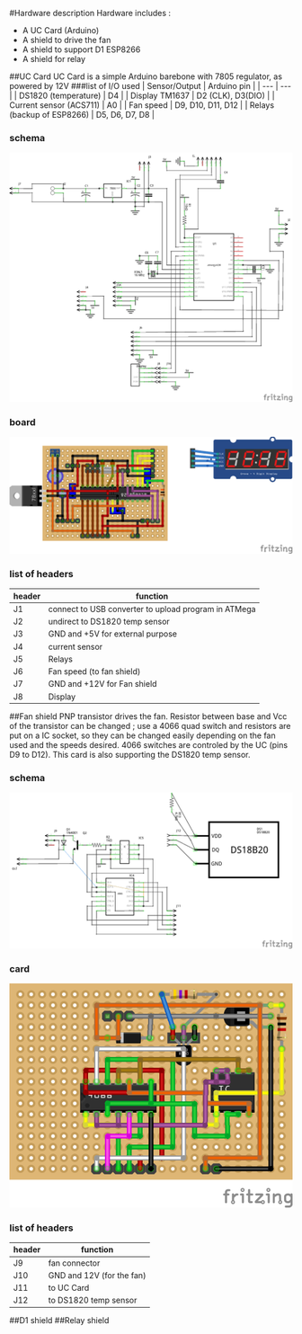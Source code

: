 #Hardware description
Hardware includes :
- A UC Card (Arduino)
- A shield to drive the fan
- A shield to support D1 ESP8266
- A shield for relay
 
##UC Card
UC Card is a simple Arduino barebone with 7805 regulator, as powered by 12V
###list of I/O used
| Sensor/Output | Arduino pin |
| --- | --- |
| DS1820 (temperature) | D4 |
| Display TM1637 | D2 (CLK), D3(DIO) |
| Current sensor (ACS711) | A0 |
| Fan speed | D9, D10, D11, D12 |
| Relays (backup of ESP8266) | D5, D6, D7, D8 |

### schema
![UC Card schema](./img/Power-UC-Only_schema.png  "UC Card schema")
### board
![UC Board](./img/Power-UC-Only-BB.png)
### list of headers
| header | function |
| --- | --- |
| J1 | connect to USB converter to upload program in ATMega |
| J2 | undirect to DS1820  temp sensor |
| J3 | GND and +5V for external purpose |
| J4 | current sensor |
| J5 | Relays |
| J6 | Fan speed (to fan shield) |
| J7 | GND and +12V for Fan shield |
| J8 | Display |

##Fan shield
PNP transistor drives the fan. Resistor between base and Vcc of the transistor can be changed ; use a 4066 quad switch and resistors are put on a IC socket, so they can be changed easily depending on the fan used and the speeds desired. 4066 switches are controled by the UC (pins D9 to D12).
This card is also supporting the DS1820 temp sensor.
### schema
![Fan shield schema](./img/Power-Fan-Shield_schema.png) 
### card
![Fan shield](./img/Power-Fan-Shield_bb.png) 
### list of headers
| header | function |
| --- | --- |
| J9 | fan connector |
| J10 | GND and 12V (for the fan) |
| J11 |  to UC Card |
| J12 |  to DS1820 temp sensor |

##D1 shield
##Relay shield